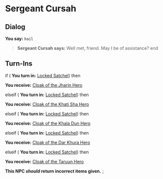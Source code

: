 # Sergeant Cursah
## Dialog

**You say:** `hail`



>**Sergeant Cursah says:** Well met, friend. May I be of assistance?
end

## Turn-Ins








if ( **You turn in:** [Locked Satchel](/item/8473)) then 


 **You receive:**  [Cloak of the Jharin Hero](/item/8419) 




elseif ( **You turn in:** [Locked Satchel](/item/8476)) then 


 **You receive:**  [Cloak of the Khati Sha Hero](/item/8420) 




elseif ( **You turn in:** [Locked Satchel](/item/8477)) then 


 **You receive:**  [Cloak of the Khala Dun Hero](/item/8421) 




elseif ( **You turn in:** [Locked Satchel](/item/8478)) then 


 **You receive:**  [Cloak of the Dar Khura Hero](/item/8422) 




elseif ( **You turn in:** [Locked Satchel](/item/8479)) then 


 **You receive:**  [Cloak of the Taruun Hero](/item/8423) 





**This NPC *should* return incorrect items given.**
;